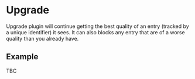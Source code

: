 # Upgrade
Upgrade plugin will continue getting the best quality of an entry (tracked by a unique identifier) it sees. It can also blocks any entry that are of a worse quality than you already have.

## Example

TBC